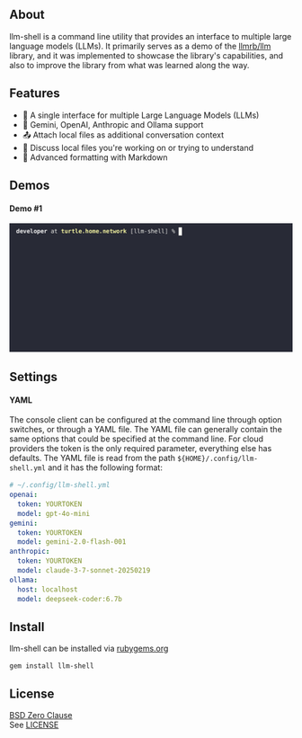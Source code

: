 ## About

llm-shell is a command line utility that provides an interface to multiple
large language models (LLMs). It primarily serves as a demo of the
[llmrb/llm](https://github.com/llmrb/llm) library, and it was implemented
to showcase the library's capabilities, and also to improve the library
from what was learned along the way.

## Features

- 🌟 A single interface for multiple Large Language Models (LLMs)
- 🤝 Gemini, OpenAI, Anthropic and Ollama support
- 📤 Attach local files as additional conversation context
- 🧠 Discuss local files you're working on or trying to understand
- 📝 Advanced formatting with Markdown

## Demos

#### Demo #1

![demo](share/llm-shell/examples/example1.gif)

## Settings

#### YAML

The console client can be configured at the command line through option switches,
or through a YAML file. The YAML file can generally contain the same options that
could be specified at the command line. For cloud providers the token is the only
required parameter, everything else has defaults. The YAML file is read from the
path `${HOME}/.config/llm-shell.yml` and it has the following format:

```yaml
# ~/.config/llm-shell.yml
openai:
  token: YOURTOKEN
  model: gpt-4o-mini
gemini:
  token: YOURTOKEN
  model: gemini-2.0-flash-001
anthropic:
  token: YOURTOKEN
  model: claude-3-7-sonnet-20250219
ollama:
  host: localhost
  model: deepseek-coder:6.7b
```

## Install

llm-shell can be installed via [rubygems.org](https://rubygems.org/gems/llm-shell)

	gem install llm-shell

## License

[BSD Zero Clause](https://choosealicense.com/licenses/0bsd/)
<br>
See [LICENSE](./LICENSE)
